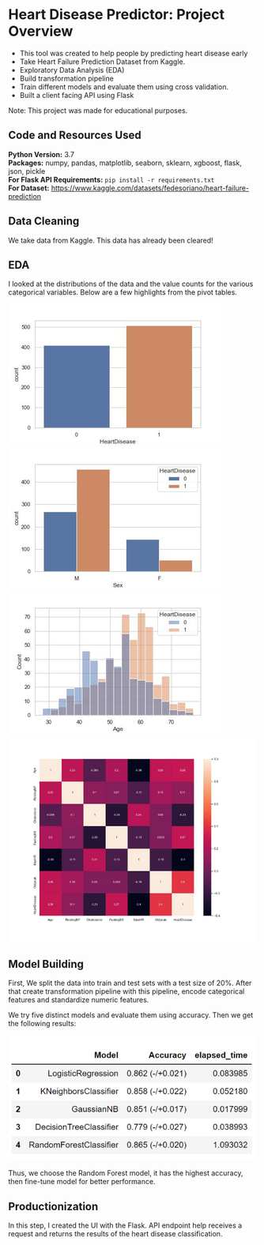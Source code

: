 # Heart Disease Predictor: Project Overview  
* This tool was created to help people by predicting heart disease early
* Take Heart Failure Prediction Dataset from Kaggle.
* Exploratory Data Analysis (EDA)
* Build transformation pipeline
* Train different models and evaluate them using cross validation.
* Built a client facing API using Flask 

Note: This project was made for educational purposes.

## Code and Resources Used 
**Python Version:** 3.7  
**Packages:** numpy, pandas, matplotlib, seaborn, sklearn, xgboost, flask, json, pickle  
**For Flask API Requirements:**  ```pip install -r requirements.txt```  
**For Dataset:** https://www.kaggle.com/datasets/fedesoriano/heart-failure-prediction 

## Data Cleaning
We take data from Kaggle. This data has already been cleared!

## EDA
I looked at the distributions of the data and the value counts for the various categorical variables. Below are a few highlights from the pivot tables. 

![alt text](https://github.com/polaternez/heart_disease_proj/blob/data_eda/images/HeartDisease_counts.jpg "Heart Disease Counts")
![alt text](https://github.com/polaternez/heart_disease_proj/blob/data_eda/images/Sex.jpg "Heart Disease by Sex")
![alt text](https://github.com/polaternez/heart_disease_proj/blob/data_eda/images/age.jpg "Heart Disease by Age")
![alt text](https://github.com/polaternez/heart_disease_proj/blob/data_eda/images/correlation.jpg "Correlation")

## Model Building 

First, We split the data into train and test sets with a test size of 20%. After that create transformation pipeline with this pipeline, encode categorical features 
and standardize numeric features.   

We try five distinct models and evaluate them using accuracy. Then we get the following results:

![alt text](https://github.com/polaternez/heart_disease_proj/blob/data_eda/images/model_performance.png "Model Performances")

Thus, we choose the Random Forest model, it has the highest accuracy, then fine-tune model for better performance.

## Productionization 
In this step, I created the UI with the Flask. API endpoint help receives a request and returns the results of the heart disease classification.




